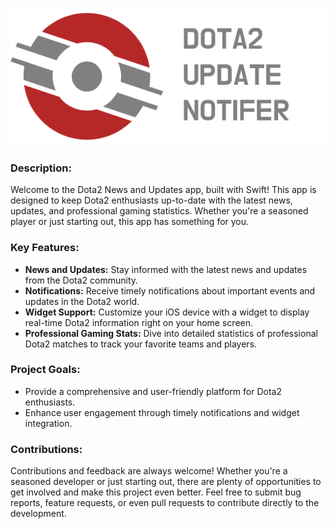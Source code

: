 <p align="center">
  <img src="logo.png">
</p>

### **Description:**
Welcome to the Dota2 News and Updates app, built with Swift! This app is designed to keep Dota2 enthusiasts up-to-date with the latest news, updates, and professional gaming statistics. Whether you're a seasoned player or just starting out, this app has something for you.

### **Key Features:**
- **News and Updates:** Stay informed with the latest news and updates from the Dota2 community.
- **Notifications:** Receive timely notifications about important events and updates in the Dota2 world.
- **Widget Support:** Customize your iOS device with a widget to display real-time Dota2 information right on your home screen.
- **Professional Gaming Stats:** Dive into detailed statistics of professional Dota2 matches to track your favorite teams and players.

### **Project Goals:**
- Provide a comprehensive and user-friendly platform for Dota2 enthusiasts.
- Enhance user engagement through timely notifications and widget integration.

### **Contributions:**
Contributions and feedback are always welcome! Whether you're a seasoned developer or just starting out, there are plenty of opportunities to get involved and make this project even better. Feel free to submit bug reports, feature requests, or even pull requests to contribute directly to the development.
